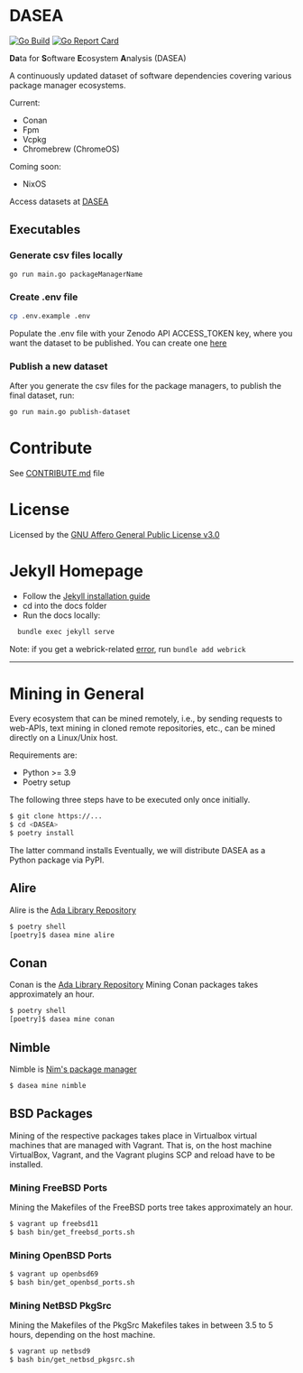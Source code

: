# DASEA

[![Go Build](https://github.com/heyjoakim/DASEA/actions/workflows/build.yml/badge.svg?branch=main)](https://github.com/heyjoakim/DASEA/actions/workflows/build.yml) [![Go Report Card](https://goreportcard.com/badge/github.com/heyjoakim/dasea)](https://goreportcard.com/report/github.com/heyjoakim/dasea)

**Da**ta for **S**oftware **E**cosystem **A**nalysis (DASEA)

A continuously updated dataset of software dependencies covering various package manager ecosystems.

Current:

- Conan
- Fpm
- Vcpkg
- Chromebrew (ChromeOS)

Coming soon:
- NixOS

Access datasets at [DASEA](https://heyjoakim.github.io/DASEA/)

## Executables

### Generate csv files locally

```bash
go run main.go packageManagerName
```

### Create .env file

```bash
cp .env.example .env
```

Populate the .env file with your Zenodo API ACCESS_TOKEN key, where you want the dataset to be published. You can create one [here](https://zenodo.org/account/settings/applications/tokens/new/)

### Publish a new dataset

After you generate the csv files for the package managers, to publish the final dataset, run:

```bash
go run main.go publish-dataset

```

# Contribute

See [CONTRIBUTE.md](https://github.com/heyjoakim/DASEA/blob/main/CONTRIBUTE.md) file

# License

Licensed by the [GNU Affero General Public License v3.0](https://github.com/heyjoakim/DASEA/blob/main/LICENSE)

# Jekyll Homepage

- Follow the [Jekyll installation guide](https://jekyllrb.com/docs/installation/)
- cd into the docs folder
- Run the docs locally:

```bash
  bundle exec jekyll serve
```

Note: if you get a webrick-related [error](https://github.com/jekyll/jekyll/issues/8523), run `bundle add webrick`


------------------------------------

# Mining in General

Every ecosystem that can be mined remotely, i.e., by sending requests to web-APIs, text mining in cloned remote repositories, etc., can be mined directly on a Linux/Unix host.

Requirements are:

  * Python >= 3.9
  * Poetry setup

The following three steps have to be executed only once initially.

```bash
$ git clone https://...
$ cd <DASEA>
$ poetry install
```

The latter command installs 
Eventually, we will distribute DASEA as a Python package via PyPI.



## Alire

Alire is the [Ada Library Repository](https://alire.ada.dev/)

```bash
$ poetry shell
[poetry]$ dasea mine alire
```

## Conan

Conan is the [Ada Library Repository](https://alire.ada.dev/)
Mining Conan packages takes approximately an hour.

```bash
$ poetry shell
[poetry]$ dasea mine conan
```

## Nimble

Nimble is [Nim's package manager](https://github.com/nim-lang/nimble)

```bash
$ dasea mine nimble
```

## BSD Packages

Mining of the respective packages takes place in Virtualbox virtual machines that are managed with Vagrant.
That is, on the host machine VirtualBox, Vagrant, and the Vagrant plugins SCP and reload have to be installed.


### Mining FreeBSD Ports

Mining the Makefiles of the FreeBSD ports tree takes approximately an hour.

```bash
$ vagrant up freebsd11
$ bash bin/get_freebsd_ports.sh
```


### Mining OpenBSD Ports

```bash
$ vagrant up openbsd69
$ bash bin/get_openbsd_ports.sh
```

### Mining NetBSD PkgSrc

Mining the Makefiles of the PkgSrc Makefiles takes in between 3.5 to 5 hours, depending on the host machine.

```bash
$ vagrant up netbsd9
$ bash bin/get_netbsd_pkgsrc.sh
```



